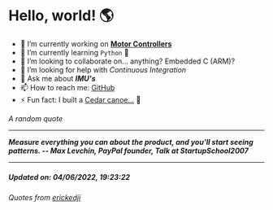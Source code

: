 # Hello, world! 🌎


- 🔧 I’m currently working on [**Motor Controllers**](https://github.com/kyleRhess/MicroMotor)
- 🌱 I’m currently learning `Python` **🐍**
- 👯 I’m looking to collaborate on... anything? Embedded C (ARM)?
- 🤔 I’m looking for help with *Continuous Integration*
- 💬 Ask me about ***IMU's***
- 📫 How to reach me: [GitHub](https://github.com/kyleRhess)
- ⚡ Fun fact: I built a [Cedar canoe...](https://kylerhess.github.io/canoe.html) 🛶

_A random quote_
___
***Measure everything you can about the product, and you'll start seeing
patterns.
-- Max Levchin, PayPal founder, Talk at StartupSchool2007***
___
##### Updated on: 04/06/2022, 19:23:22
###### Quotes from [erickedji](https://gist.github.com/erickedji/68802)